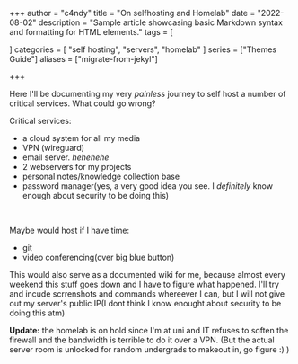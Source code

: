 +++
author = "c4ndy"
title = "On selfhosting and Homelab"
date = "2022-08-02"
description = "Sample article showcasing basic Markdown syntax and formatting for HTML elements."
tags = [
    
    
]
categories = [
    "self hosting",
    "servers",
    "homelab"
]
series = ["Themes Guide"]
aliases = ["migrate-from-jekyl"]

+++


Here I'll be documenting my very *painless* journey to self host a number of critical services. What could go wrong?

Critical services:
- a cloud system for all my media
- VPN (wireguard)
- email server. *hehehehe*
- 2 webservers for my projects
- personal notes/knowledge collection base
- password manager(yes, a very good idea you see. I *definitely* know enough about security to be doing this)

<br>

Maybe would host if I have time:
- git
- video conferencing(over big blue button)


This would also serve as a documented wiki for me, because almost every weekend this stuff goes down and I have to figure what happened. I'll try and incude scrrenshots and commands whereever I can, but I will not give out my server's public IP(I dont think I know enought about security to be doing this atm)

**Update:** the homelab is on hold since I'm at uni and IT refuses to soften the firewall and the bandwidth is terrible to do it over a VPN. (But the actual server room is unlocked for random undergrads to makeout in, go figure :) )
